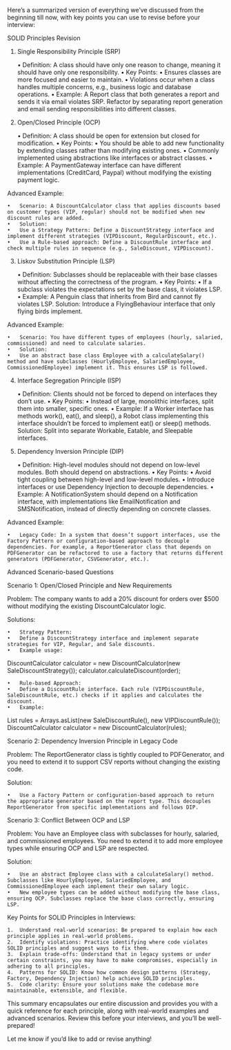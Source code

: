 Here’s a summarized version of everything we’ve discussed from the beginning till now, with key points you can use to revise before your interview:

SOLID Principles Revision

1. Single Responsibility Principle (SRP)

	•	Definition: A class should have only one reason to change, meaning it should have only one responsibility.
	•	Key Points:
	•	Ensures classes are more focused and easier to maintain.
	•	Violations occur when a class handles multiple concerns, e.g., business logic and database operations.
	•	Example: A Report class that both generates a report and sends it via email violates SRP. Refactor by separating report generation and email sending responsibilities into different classes.

2. Open/Closed Principle (OCP)

	•	Definition: A class should be open for extension but closed for modification.
	•	Key Points:
	•	You should be able to add new functionality by extending classes rather than modifying existing ones.
	•	Commonly implemented using abstractions like interfaces or abstract classes.
	•	Example: A PaymentGateway interface can have different implementations (CreditCard, Paypal) without modifying the existing payment logic.

Advanced Example:

	•	Scenario: A DiscountCalculator class that applies discounts based on customer types (VIP, regular) should not be modified when new discount rules are added.
	•	Solution:
	•	Use a Strategy Pattern: Define a DiscountStrategy interface and implement different strategies (VIPDiscount, RegularDiscount, etc.).
	•	Use a Rule-based approach: Define a DiscountRule interface and check multiple rules in sequence (e.g., SaleDiscount, VIPDiscount).

3. Liskov Substitution Principle (LSP)

	•	Definition: Subclasses should be replaceable with their base classes without affecting the correctness of the program.
	•	Key Points:
	•	If a subclass violates the expectations set by the base class, it violates LSP.
	•	Example: A Penguin class that inherits from Bird and cannot fly violates LSP. Solution: Introduce a FlyingBehaviour interface that only flying birds implement.

Advanced Example:

	•	Scenario: You have different types of employees (hourly, salaried, commissioned) and need to calculate salaries.
	•	Solution:
	•	Use an abstract base class Employee with a calculateSalary() method and have subclasses (HourlyEmployee, SalariedEmployee, CommissionedEmployee) implement it. This ensures LSP is followed.

4. Interface Segregation Principle (ISP)

	•	Definition: Clients should not be forced to depend on interfaces they don’t use.
	•	Key Points:
	•	Instead of large, monolithic interfaces, split them into smaller, specific ones.
	•	Example: If a Worker interface has methods work(), eat(), and sleep(), a Robot class implementing this interface shouldn’t be forced to implement eat() or sleep() methods. Solution: Split into separate Workable, Eatable, and Sleepable interfaces.

5. Dependency Inversion Principle (DIP)

	•	Definition: High-level modules should not depend on low-level modules. Both should depend on abstractions.
	•	Key Points:
	•	Avoid tight coupling between high-level and low-level modules.
	•	Introduce interfaces or use Dependency Injection to decouple dependencies.
	•	Example: A NotificationSystem should depend on a Notification interface, with implementations like EmailNotification and SMSNotification, instead of directly depending on concrete classes.

Advanced Example:

	•	Legacy Code: In a system that doesn’t support interfaces, use the Factory Pattern or configuration-based approach to decouple dependencies. For example, a ReportGenerator class that depends on PDFGenerator can be refactored to use a factory that returns different generators (PDFGenerator, CSVGenerator, etc.).

Advanced Scenario-based Questions

Scenario 1: Open/Closed Principle and New Requirements

Problem: The company wants to add a 20% discount for orders over $500 without modifying the existing DiscountCalculator logic.

Solutions:

	•	Strategy Pattern:
	•	Define a DiscountStrategy interface and implement separate strategies for VIP, Regular, and Sale discounts.
	•	Example usage:

DiscountCalculator calculator = new DiscountCalculator(new SaleDiscountStrategy());
calculator.calculateDiscount(order);


	•	Rule-based Approach:
	•	Define a DiscountRule interface. Each rule (VIPDiscountRule, SaleDiscountRule, etc.) checks if it applies and calculates the discount.
	•	Example:

List<DiscountRule> rules = Arrays.asList(new SaleDiscountRule(), new VIPDiscountRule());
DiscountCalculator calculator = new DiscountCalculator(rules);



Scenario 2: Dependency Inversion Principle in Legacy Code

Problem: The ReportGenerator class is tightly coupled to PDFGenerator, and you need to extend it to support CSV reports without changing the existing code.

Solution:

	•	Use a Factory Pattern or configuration-based approach to return the appropriate generator based on the report type. This decouples ReportGenerator from specific implementations and follows DIP.

Scenario 3: Conflict Between OCP and LSP

Problem: You have an Employee class with subclasses for hourly, salaried, and commissioned employees. You need to extend it to add more employee types while ensuring OCP and LSP are respected.

Solution:

	•	Use an abstract Employee class with a calculateSalary() method. Subclasses like HourlyEmployee, SalariedEmployee, and CommissionedEmployee each implement their own salary logic.
	•	New employee types can be added without modifying the base class, ensuring OCP. Subclasses replace the base class correctly, ensuring LSP.

Key Points for SOLID Principles in Interviews:

	1.	Understand real-world scenarios: Be prepared to explain how each principle applies in real-world problems.
	2.	Identify violations: Practice identifying where code violates SOLID principles and suggest ways to fix them.
	3.	Explain trade-offs: Understand that in legacy systems or under certain constraints, you may have to make compromises, especially in adhering to all principles.
	4.	Patterns for SOLID: Know how common design patterns (Strategy, Factory, Dependency Injection) help achieve SOLID principles.
	5.	Code clarity: Ensure your solutions make the codebase more maintainable, extensible, and flexible.

This summary encapsulates our entire discussion and provides you with a quick reference for each principle, along with real-world examples and advanced scenarios. Review this before your interviews, and you’ll be well-prepared!

Let me know if you’d like to add or revise anything!
